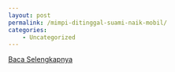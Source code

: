 ```yaml
---
layout: post
permalink: /mimpi-ditinggal-suami-naik-mobil/
categories:
    - Uncategorized
---
```


[Baca Selengkapnya](/10)